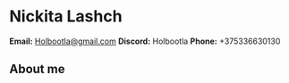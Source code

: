 # Nickita Lashch

**Email:** Holbootla@gmail.com **Discord:** Holbootla **Phone:** +375336630130

## About me
